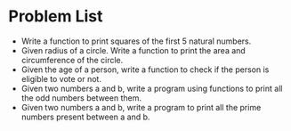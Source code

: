 # Problem List

- Write a function to print squares of the first 5 natural numbers.
- Given radius of a circle. Write a function to print the area and circumference of the circle.
- Given the age of a person, write a function to check if the person is eligible to vote or not.
- Given two numbers a and b, write a program using functions to print all the odd numbers
between them.
- Given two numbers a and b, write a program to print all the prime numbers present between
a and b.